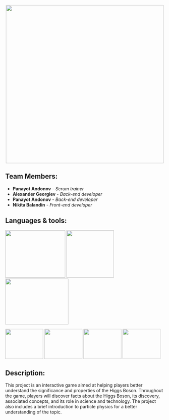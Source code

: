 <p align="center">
<img src="C:\Users\Hardius\Desktop\studying\c++\new project\2324-space-sprint-project-galaxycoders\Galaxy Coders\assets\r.imgs\mainLogo.jpg" width="500px">
</p>
 
 
##  Team Members:
* **Panayot Andonov** - *Scrum trainer* 
* **Alexander Georgiev** - *Back-end developer* 
* **Panayot Andonov** - *Back-end developer* 
* **Nikita Balandin** - *Front-end developer*
 
 
## Languages & tools:
<p align="left"> 
<img src="c++\new project\2324-space-sprint-project-galaxycoders\Galaxy Coders\assets\r.imgs\sfml1.png" width="190px" height="150px"> 
<img src="C:\Users\Hardius\Desktop\studying\c++\new project\2324-space-sprint-project-galaxycoders\Galaxy Coders\assets\r.imgs\git1.png" width="150px" height="150px"> 
<img src="C:\Users\Hardius\Desktop\studying\c++\new project\2324-space-sprint-project-galaxycoders\Galaxy Coders\assets\r.imgs\c++.jfif" width="200px" height="145px">
 </p>
<img src="c++\new project\2324-space-sprint-project-galaxycoders\Galaxy Coders\assets\r.imgs\visual.png" width="120px" height="95px"> 
<img src="c++\new project\2324-space-sprint-project-galaxycoders\Galaxy Coders\assets\r.imgs\teams.png" width="120px" height="95px"> 
<img src="c++\new project\2324-space-sprint-project-galaxycoders\Galaxy Coders\assets\r.imgs\power.png" width="120px" height="95px"> 
<img src="c++\new project\2324-space-sprint-project-galaxycoders\Galaxy Coders\assets\r.imgs\word.png" width="120px" height="95px"> 


## Description:
 
This project is an interactive game aimed at helping players better understand the significance and properties of the Higgs Boson. Throughout the game, players will discover facts about the Higgs Boson, its discovery, associated concepts, and its role in science and technology. The project also includes a brief introduction to particle physics for a better understanding of the topic.
